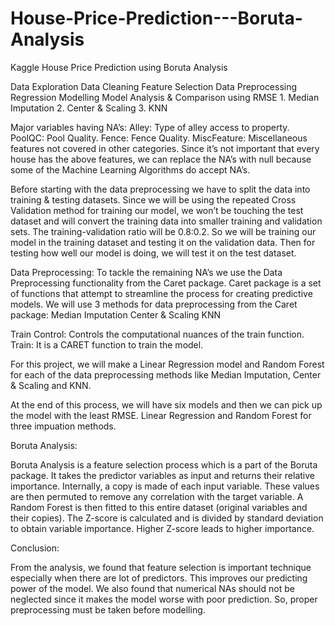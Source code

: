 # House-Price-Prediction---Boruta-Analysis
Kaggle House Price Prediction using Boruta Analysis

Data Exploration
Data Cleaning
Feature Selection
Data Preprocessing
Regression Modelling
Model Analysis & Comparison using RMSE
			1. Median Imputation
			2. Center & Scaling
			3. KNN


Major variables having NA’s:
Alley: Type of alley access to property.
PoolQC: Pool Quality.
Fence: Fence Quality.
MiscFeature: Miscellaneous features not covered in other categories.
Since it’s not important that every house has the above features, we can replace the NA’s with null because some of the Machine Learning Algorithms do accept NA’s.

Before starting with the data preprocessing we have to split the data into training & testing datasets.
Since we will be using the repeated Cross Validation method for training our model, we won’t be touching the test dataset and will convert the training data into smaller training and validation sets.
The training-validation ratio will be 0.8:0.2.
So we will be training our model in the training dataset and testing it on the validation data. Then for testing how well our model is doing, we will test it on the test dataset.

Data Preprocessing:
To tackle the remaining NA’s we use the Data Preprocessing functionality from the Caret package.
Caret package is a set of functions that attempt to streamline the process for creating predictive models.
We will use 3 methods for data preprocessing from the Caret package:
 Median Imputation
 Center & Scaling
 KNN

Train Control: Controls the computational nuances of the train function. 
Train: It is a CARET function to train the model. 

For this project, we will make a Linear Regression model and Random Forest for each of the data preprocessing methods like Median Imputation, Center & Scaling and KNN.

At the end of this process, we will have six models and then we can pick up the model with the least RMSE.
Linear Regression and Random Forest for three impuation methods.

Boruta Analysis:

Boruta Analysis is a feature selection process which is a part of the Boruta package.
It takes the predictor variables as input and returns their relative importance.
Internally, a copy is made of each input variable. These values are then permuted to remove any correlation with the target variable.
A Random Forest is then fitted to this entire dataset (original variables and their copies).
The Z-score is calculated and is divided by standard deviation to obtain variable importance. Higher Z-score leads to higher importance.

Conclusion:

From the analysis, we found that feature selection is important technique especially when there are lot of predictors. This improves our predicting power of the model. We also found that numerical NAs should not be neglected since it makes the model worse with poor prediction. So, proper preprocessing must be taken before modelling.
